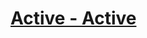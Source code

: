 # [Active - Active](https://read.acloud.guru/why-and-how-do-we-build-a-multi-region-active-active-architecture-6d81acb7d208)
